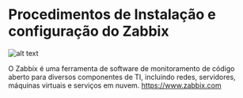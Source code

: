 # Procedimentos de Instalação e configuração do Zabbix



![alt text](https://www.unirede.net/wp-content/uploads/2016/08/zabbix-logo-produtos.png)


O Zabbix é uma ferramenta de software de monitoramento de código aberto para diversos componentes de TI, incluindo redes, servidores, máquinas virtuais e serviços em nuvem.
https://www.zabbix.com
